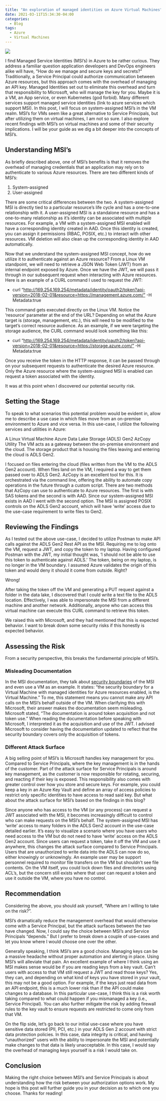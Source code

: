 ```yaml
---
title: "An exploration of managed identities on Azure Virtual Machines"
date: 2021-03-11T15:34:30-04:00
categories:
  - Blog
tags:
  - Azure
  - Virtual Machines
---
```


![](/assets/images\blog_images\2021-03-11-an-exploration-of-managed-identities-on-azure-virtual-machines\identity.jpeg)

I find Managed Service Identities (MSI’s) in Azure to be rather curious. They address a familiar question application developers and DevOps engineers alike will have, “How do we manage and secure keys and secrets?” Traditionally, a Service Principal could authorize communication between Azure resources, but this approach comes with the overhead of managing an API key. Managed Identities set out to eliminate this overhead and turn that responsibility to Microsoft, who will manage the key for you. Maybe it is a VM, an App service, or even Kubernetes (god forbid). Many different services support managed service identities (link to azure services which support MSI). In this post, I will focus on system-assigned MSI’s in the VM realm. MSI’s for VMs seem like a great alternative to Service Principals, but after utilizing them on virtual machines, I am not so sure. I also explore recent findings with MSI’s on virtual machines and some of their security implications. I will be your guide as we dig a bit deeper into the concepts of MSI’s.

## Understanding MSI’s

As briefly described above, one of MSI’s benefits is that it removes the overhead of managing credentials that an application may rely on to authenticate to various Azure resources. There are two different kinds of MSI’s:

1. System-assigned
2. User-assigned

There are some critical differences between the two. A system-assigned MSI is directly tied to a particular resource’s life cycle and has a one-to-one relationship with it. A user-assigned MSI is a standalone resource and has a one-to-many relationship as it’s identity can be associated with multiple resources. For example, a VM with a system-assigned MSI enabled will have a corresponding identity created in AAD. Once this identity is created, you can assign it permissions (RBAC, POSIX, etc.) to interact with other resources. VM deletion will also clean up the corresponding identity in AAD automatically.

Now that we understand the system-assigned MSI concept, how do we utilize it to authenticate against an Azure resource? From a Linux VM standpoint, we will need to retrieve a JSON Web Token (JWT) from an internal endpoint exposed by Azure. Once we have the JWT, we will pass it through in our subsequent request when interacting with Azure resources. Here is an example of a CURL command I used to request the JWT:

- curl “http://169.254.169.254/metadata/identity/oauth2/token?api-version=2018-02-01&resource=https://management.azure.com/” -H Metadata:true

This command gets executed directly on the Linux VM. Notice the ‘resource’ parameter at the end of the URL? Depending on what the Azure target is (storage, management, etc.), this will need to be modified to the target’s correct resource audience. As an example, if we were targeting the storage audience, the CURL command would look something like this:

- curl “http://169.254.169.254/metadata/identity/oauth2/token?api-version=2018-02-01&resource=https://storage.azure.com/” -H Metadata:true

Once you receive the token in the HTTP response, it can be passed through on your subsequent requests to authenticate the desired Azure resource. Only the Azure resource where the system-assigned MSI is enabled can request a token associated with the identity.

It was at this point when I discovered our potential security risk.

## Setting the Stage

To speak to what scenarios this potential problem would be evident in, allow me to describe a use case in which files move from an on-premise environment to Azure and vice versa. In this use-case, I utilize the following services and utilities in Azure:

A Linux Virtual Machine
Azure Data Lake Storage (ADLS) Gen2
AzCopy Utility
The VM acts as a gateway between the on-premise environment and the cloud. The storage product that is housing the files leaving and entering the cloud is ADLS Gen2.

I focused on files entering the cloud (files written from the VM to the ADLS Gen2 account). When files land on the VM, I required a way to get them passed over to ADLS Gen2. AzCopy is an excellent tool for this. It is orchestrated via the command line, offering the ability to automate copy operations in the future through a custom script. There are two methods that AzCopy can use to authenticate to Azure resources. The first is with SAS tokens and the second is with AAD. Since our system-assigned MSI exists in AAD I went with the second option. The MSI is assigned POSIX controls on the ADLS Gen2 account, which will have ‘write’ access due to the use-case requirement to write files to Gen2.

## Reviewing the Findings

As I tested out the above use-case, I decided to utilize Postman to make API calls against the ADLS Gen2 Rest API as the MSI. Requiring me to log onto the VM, request a JWT, and copy the token to my laptop. Having configured Postman with the JWT, my initial thought was, ‘I should not be able to use this token to authenticate against ADLS.’ The token, being on my laptop, is no longer in the VM boundary. I assumed Azure validates the origin of this token and would deny it should it come from outside. Right?

Wrong!

After taking the token off the VM and generating a PUT request against a folder in the data lake, I discovered that I could write a text file to the ADLS location. Effectively, I was able to impersonate the MSI from a different machine and another network. Additionally, anyone who can access this virtual machine can execute this CURL command to retrieve this token.

We raised this with Microsoft, and they had mentioned that this is expected behavior. I want to break down some security risks if this honestly is expected behavior.

## Assessing the Risk

From a security perspective, this breaks the fundamental principle of MSI’s.

### Misleading Documentation

In the MSI documentation, they talk about [security boundaries](https://docs.microsoft.com/en-us/azure/active-directory/managed-identities-azure-resources/known-issues#what-is-the-security-boundary-of-managed-identities-for-azure-resources) of the MSI and even use a VM as an example. It states: “the security boundary for a Virtual Machine with managed identities for Azure resources enabled, is the Virtual Machine.” To me, this statement means you cannot make any API calls on the MSI’s behalf outside of the VM. When clarifying this with Microsoft, their answer makes the documentation seem misleading. Microsoft stated, “The documentation is around token acquisition and not token use.” When reading the documentation before speaking with Microsoft, I interpreted it as the acquisition and use of the JWT. I advised Microsoft to consider having the documentation updated to reflect that the security boundary covers only the acquisition of tokens.

### Different Attack Surface

A big selling point of MSI’s is Microsoft handles key management for you. Compared to Service Principals, where the key management is in the hands of the customer. Part of the attack surface for Service Principals is around key management, as the customer is now responsible for rotating, securing, and reacting if their key is exposed. This responsibility also comes with greater control over how you store and secure keys. For example, you could keep a key in an Azure Key Vault and define an array of access policies to restrict only specific identities to have access to read said key. But what about the attack surface for MSI’s based on the findings in this blog?

Since anyone who has access to the VM (or any process) can request a JWT associated with the MSI, it becomes increasingly difficult to control who can make requests on the MSI’s behalf. The system-assigned MSI has ‘write’ access to many folders in the ADLS Gen2 account in the use-case detailed earlier. It’s easy to visualize a scenario where you have users who need access to the VM but do not need to have ‘write’ access on the ADLS Gen2 account. Since users can request a token, take it off the VM and use it anywhere, this changes the attack surface compared to Service Principals. Users that are unauthorized to write data into the ADLS can now do so, either knowingly or unknowingly. An example user may be support personnel required to monitor file transfers on the VM but shouldn’t see file contents. On the VM itself, you could lock down files and directories using ACL’s, but the concern still exists where that user can request a token and use it outside the VM, where you have no control.

## Recommendation

Considering the above, you should ask yourself, “Where am I willing to take on the risk?”.

MSI’s dramatically reduce the management overhead that would otherwise come with a Service Principal, but the attack surfaces between the two have changed. Now, I could say the choice between MSI’s and Service Principals “depends.” But I prefer to break down a couple of use-cases and let you know where I would choose one over the other.

Generally speaking, I think MSI’s are a good choice. Managing keys can be a massive headache without proper automation and alerting in place. Using MSI’s will alleviate that pain. An excellent example of where I think using an MSI makes sense would be if you are reading keys from a key vault. Can’t users with access to that VM still request a JWT and read those keys? Yes, they can, and depending on what kind of keys you have stored in your vault, this may not be a good option. For example, if the keys just read data from an API endpoint, this is a much lower risk than if the API could make changes to a database. In this particular use-case, I think this is a risk worth taking compared to what could happen if you mismanaged a key (i.e., Service Principal). You can also further mitigate the risk by adding firewall rules to the key vault to ensure requests are restricted to come only from that VM.

On the flip side, let’s go back to our initial use-case where you have sensitive data stored (PII, PCI, etc.) in your ADLS Gen 2 account with strict data protection policies. In this case, data integrity is critical, and having “unauthorized” users with the ability to impersonate the MSI and potentially make changes to that data is likely unacceptable. In this case, I would say the overhead of managing keys yourself is a risk I would take on.

## Conclusion

Making the right choice between MSI’s and Service Principals is about understanding how the risk between your authorization options work. My hope is this post will further guide you in your decision as to which one you choose. Thanks for reading!
